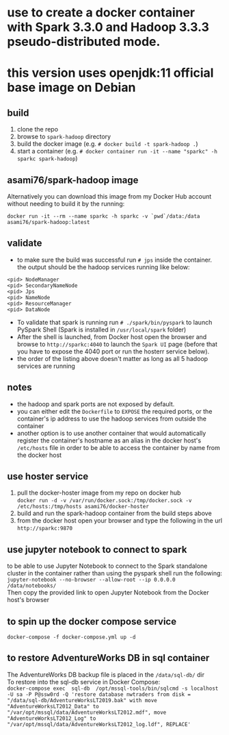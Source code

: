 # use to create a docker container with Spark 3.3.0 and Hadoop 3.3.3 pseudo-distributed mode.
# this version uses openjdk:11 official base image on Debian

## build
1. clone the repo 
2. browse to `spark-hadoop` directory
3. build the docker image (e.g. `# docker build -t spark-hadoop .`)
4. start a container (e.g. `# docker container run -it --name "sparkc" -h sparkc spark-hadoop`)

## asami76/spark-hadoop image
Alternatively you can download this image from my Docker Hub account without needing to build it by the running:  
```
docker run -it --rm --name sparkc -h sparkc -v `pwd`/data:/data asami76/spark-hadoop:latest
```

## validate
- to make sure the build was successful run `# jps` inside the container. the output should be the hadoop services running like below:
```
<pid> NodeManager
<pid> SecondaryNameNode
<pid> Jps
<pid> NameNode
<pid> ResourceManager
<pid> DataNode
```

- To validate that spark is running run `# ./spark/bin/pyspark` to launch PySpark Shell (Spark is installed in `/usr/local/spark` folder)  
- After the shell is launched, from Docker host open the browser and browse to `http://sparkc:4040` to launch the `Spark UI` page (before that you have to expose the 4040 port or run the hosterr service below).  
- the order of the listing above doesn't matter as long as all 5 hadoop services are running

## notes
- the hadoop and spark ports are not exposed by default.
- you can either edit the `Dockerfile` to `EXPOSE` the required ports, or the container's ip address to use the hadoop services from outside the container
- another option is to use another container that would automatically register the container's hostname as an alias in the docker host's `/etc/hosts` file 
 in order to be able to access the container by name from the docker host

## use hoster service
1. pull the docker-hoster image from my repo on docker hub  
`docker run -d -v /var/run/docker.sock:/tmp/docker.sock -v /etc/hosts:/tmp/hosts asami76/docker-hoster`
2. build and run the spark-hadoop container from the build steps above
3. from the docker host open your browser and type the following in the url `http://sparkc:9870`

## use jupyter notebook to connect to spark
to be able to use Jupyter Notebook to connect to the Spark standalone cluster in the container rather than using the pyspark shell run the following:  
`jupyter-notebook --no-browser --allow-root --ip 0.0.0.0 /data/notebooks/`  
Then copy the provided link to open Jupyter Notebook from the Docker host's browser

## to spin up the docker compose service
`docker-compose -f docker-compose.yml up -d`  

## to restore AdventureWorks DB in sql container  
The AdventureWorks DB backup file is placed in the `/data/sql-db/` dir    
To restore into the sql-db service in Docker Compose:  
`docker-compose exec  sql-db  /opt/mssql-tools/bin/sqlcmd -s localhost -U sa -P P@ssw0rd -Q 'restore database nwtraders from disk = "/data/sql-db/AdventureWorksLT2019.bak" with move "AdventureWorksLT2012_Data" to "/var/opt/mssql/data/AdventureWorksLT2012.mdf", move "AdventureWorksLT2012_Log" to "/var/opt/mssql/data/AdventureWorksLT2012_log.ldf", REPLACE'`
